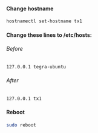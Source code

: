#### Change hostname
```sh
hostnamectl set-hostname tx1
```

#### Change these lines to /etc/hosts:

###### Before
```sh
127.0.0.1 tegra-ubuntu
```

###### After
```sh
127.0.0.1 tx1
```

#### Reboot
```sh
sudo reboot
```
